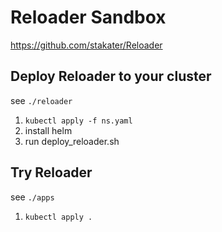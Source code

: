 # Reloader Sandbox

https://github.com/stakater/Reloader

## Deploy Reloader to your cluster
see `./reloader`

1. `kubectl apply -f ns.yaml`
2. install helm
3. run deploy_reloader.sh

## Try Reloader
see `./apps`

1. `kubectl apply .`


